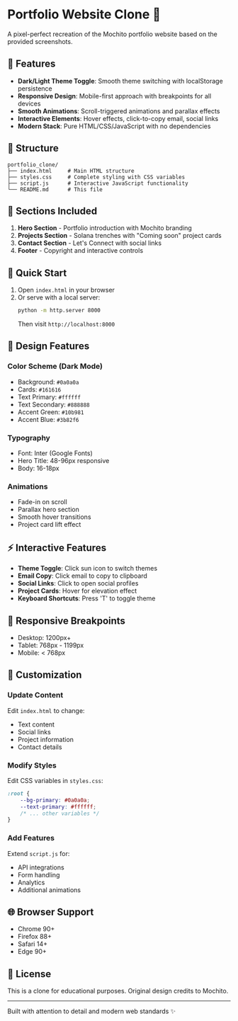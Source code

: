 # Portfolio Website Clone 🎨

A pixel-perfect recreation of the Mochito portfolio website based on the provided screenshots.

## 🌟 Features

- **Dark/Light Theme Toggle**: Smooth theme switching with localStorage persistence
- **Responsive Design**: Mobile-first approach with breakpoints for all devices
- **Smooth Animations**: Scroll-triggered animations and parallax effects
- **Interactive Elements**: Hover effects, click-to-copy email, social links
- **Modern Stack**: Pure HTML/CSS/JavaScript with no dependencies

## 📁 Structure

```
portfolio_clone/
├── index.html     # Main HTML structure
├── styles.css     # Complete styling with CSS variables
├── script.js      # Interactive JavaScript functionality
└── README.md      # This file
```

## 🎯 Sections Included

1. **Hero Section** - Portfolio introduction with Mochito branding
2. **Projects Section** - Solana trenches with "Coming soon" project cards
3. **Contact Section** - Let's Connect with social links
4. **Footer** - Copyright and interactive controls

## 🚀 Quick Start

1. Open `index.html` in your browser
2. Or serve with a local server:
   ```bash
   python -m http.server 8000
   ```
   Then visit `http://localhost:8000`

## 🎨 Design Features

### Color Scheme (Dark Mode)
- Background: `#0a0a0a`
- Cards: `#161616`
- Text Primary: `#ffffff`
- Text Secondary: `#888888`
- Accent Green: `#10b981`
- Accent Blue: `#3b82f6`

### Typography
- Font: Inter (Google Fonts)
- Hero Title: 48-96px responsive
- Body: 16-18px

### Animations
- Fade-in on scroll
- Parallax hero section
- Smooth hover transitions
- Project card lift effect

## ⚡ Interactive Features

- **Theme Toggle**: Click sun icon to switch themes
- **Email Copy**: Click email to copy to clipboard
- **Social Links**: Click to open social profiles
- **Project Cards**: Hover for elevation effect
- **Keyboard Shortcuts**: Press 'T' to toggle theme

## 📱 Responsive Breakpoints

- Desktop: 1200px+
- Tablet: 768px - 1199px
- Mobile: < 768px

## 🔧 Customization

### Update Content
Edit `index.html` to change:
- Text content
- Social links
- Project information
- Contact details

### Modify Styles
Edit CSS variables in `styles.css`:
```css
:root {
    --bg-primary: #0a0a0a;
    --text-primary: #ffffff;
    /* ... other variables */
}
```

### Add Features
Extend `script.js` for:
- API integrations
- Form handling
- Analytics
- Additional animations

## 🌐 Browser Support

- Chrome 90+
- Firefox 88+
- Safari 14+
- Edge 90+

## 📄 License

This is a clone for educational purposes. Original design credits to Mochito.

---

Built with attention to detail and modern web standards ✨


